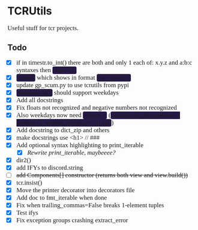 # TCRUtils

Useful stuff for tcr projects.

## Todo
- [x] if in timestr.to_int() there are both and only 1 each of: x.y.z and a\:b:c syntaxes then `days -= 1`
- [x] `to_str2` which shows in format `1d + 23:45:57`
- [x] update gp_scum.py to use tcrutils from pypi
- [x] `timestr.to_int()` should support weekdays
- [x] Add all docstrings
- [x] Fix floats not recognized and negative numbers not recognized
- [x] Also weekdays now need `days -= 1` (`((number_of_date_syntaxes) ^ (number_of_weekday_syntaxes) == 1) and`)
- [x] Add docstring to dict_zip and others
- [x] make docstrings use \<h1> // ###
- [x] Add optional syntax highlighting to print_iterable
  - [x] *Rewrite print_iterable, maybeeee?*
- [x] dir2()
- [X] add IFYs to discord.string
- [ ] ~~add Components[] constructor (returns both view and view.build())~~
- [x] tcr.insist()
- [x] Move the printer decorator into decorators file
- [x] Add doc to fmt_iterable when done
- [x] Fix when trailing_commas=False breaks 1-element tuples
- [x] Test ifys
- [X] Fix exception groups crashing extract_error

~~<style>s{color: crimson;} b,strong{text-decoration:underline}</style>~~
<!-- I am MEGUMIN the greatest mage among crimson demons and wielder of EXPLOSION MAGIC -->
~~<style>p, li{font-family: "Hubot Sans Bold"; font-size: 17px}</style>~~
~~<style>code, pre{font-family: Consolas}</style>~~
~~<style>code{background-color: #271a45; border-radius: 4px; padding: 2px; padding-left: 5px; padding-right: 5px;}</style>~~
